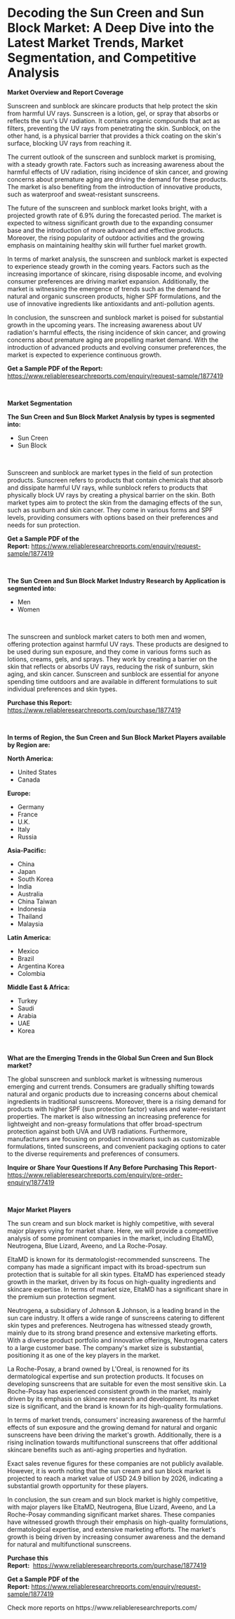 <p><h1>Decoding the Sun Creen and Sun Block Market: A Deep Dive into the Latest Market Trends, Market Segmentation, and Competitive Analysis</h1></p><p><strong>Market Overview and Report Coverage</strong></p>
<p><p>Sunscreen and sunblock are skincare products that help protect the skin from harmful UV rays. Sunscreen is a lotion, gel, or spray that absorbs or reflects the sun's UV radiation. It contains organic compounds that act as filters, preventing the UV rays from penetrating the skin. Sunblock, on the other hand, is a physical barrier that provides a thick coating on the skin's surface, blocking UV rays from reaching it.</p><p>The current outlook of the sunscreen and sunblock market is promising, with a steady growth rate. Factors such as increasing awareness about the harmful effects of UV radiation, rising incidence of skin cancer, and growing concerns about premature aging are driving the demand for these products. The market is also benefiting from the introduction of innovative products, such as waterproof and sweat-resistant sunscreens.</p><p>The future of the sunscreen and sunblock market looks bright, with a projected growth rate of 6.9% during the forecasted period. The market is expected to witness significant growth due to the expanding consumer base and the introduction of more advanced and effective products. Moreover, the rising popularity of outdoor activities and the growing emphasis on maintaining healthy skin will further fuel market growth.</p><p>In terms of market analysis, the sunscreen and sunblock market is expected to experience steady growth in the coming years. Factors such as the increasing importance of skincare, rising disposable income, and evolving consumer preferences are driving market expansion. Additionally, the market is witnessing the emergence of trends such as the demand for natural and organic sunscreen products, higher SPF formulations, and the use of innovative ingredients like antioxidants and anti-pollution agents.</p><p>In conclusion, the sunscreen and sunblock market is poised for substantial growth in the upcoming years. The increasing awareness about UV radiation's harmful effects, the rising incidence of skin cancer, and growing concerns about premature aging are propelling market demand. With the introduction of advanced products and evolving consumer preferences, the market is expected to experience continuous growth.</p></p>
<p><strong>Get a Sample PDF of the Report:</strong> <a href="https://www.reliableresearchreports.com/enquiry/request-sample/1877419">https://www.reliableresearchreports.com/enquiry/request-sample/1877419</a></p>
<p>&nbsp;</p>
<p><strong>Market Segmentation</strong></p>
<p><strong>The Sun Creen and Sun Block Market Analysis by types is segmented into:</strong></p>
<p><ul><li>Sun Creen</li><li>Sun Block</li></ul></p>
<p>&nbsp;</p>
<p><p>Sunscreen and sunblock are market types in the field of sun protection products. Sunscreen refers to products that contain chemicals that absorb and dissipate harmful UV rays, while sunblock refers to products that physically block UV rays by creating a physical barrier on the skin. Both market types aim to protect the skin from the damaging effects of the sun, such as sunburn and skin cancer. They come in various forms and SPF levels, providing consumers with options based on their preferences and needs for sun protection.</p></p>
<p><strong>Get a Sample PDF of the Report:</strong>&nbsp;<a href="https://www.reliableresearchreports.com/enquiry/request-sample/1877419">https://www.reliableresearchreports.com/enquiry/request-sample/1877419</a></p>
<p>&nbsp;</p>
<p><strong>The Sun Creen and Sun Block Market Industry Research by Application is segmented into:</strong></p>
<p><ul><li>Men</li><li>Women</li></ul></p>
<p>&nbsp;</p>
<p><p>The sunscreen and sunblock market caters to both men and women, offering protection against harmful UV rays. These products are designed to be used during sun exposure, and they come in various forms such as lotions, creams, gels, and sprays. They work by creating a barrier on the skin that reflects or absorbs UV rays, reducing the risk of sunburn, skin aging, and skin cancer. Sunscreen and sunblock are essential for anyone spending time outdoors and are available in different formulations to suit individual preferences and skin types.</p></p>
<p><strong>Purchase this Report:</strong>&nbsp; <a href="https://www.reliableresearchreports.com/purchase/1877419">https://www.reliableresearchreports.com/purchase/1877419</a></p>
<p>&nbsp;</p>
<p><strong>In terms of Region, the Sun Creen and Sun Block Market Players available by Region are:</strong></p>
<p>
    <p> <strong> North America: </strong>
        <ul>
            <li>United States</li>
            <li>Canada</li>
        </ul>
        </p> 
    <p> <strong> Europe: </strong>
        <ul>
            <li>Germany</li>
            <li>France</li>
            <li>U.K.</li>
            <li>Italy</li>
            <li>Russia</li>
        </ul>
        </p> 
    <p> <strong> Asia-Pacific: </strong>
        <ul>
            <li>China</li>
            <li>Japan</li>
            <li>South Korea</li>
            <li>India</li>
            <li>Australia</li>
            <li>China Taiwan</li>
            <li>Indonesia</li>
            <li>Thailand</li>
            <li>Malaysia</li>
        </ul>
        </p> 
    <p> <strong> Latin America: </strong>
        <ul>
            <li>Mexico</li>
            <li>Brazil</li>
            <li>Argentina Korea</li>
            <li>Colombia</li>
        </ul>
        </p> 
    <p> <strong> Middle East & Africa: </strong>
        <ul>
            <li>Turkey</li>
            <li>Saudi</li>
            <li>Arabia</li>
            <li>UAE</li>
            <li>Korea</li>
        </ul>
    </p>
    </p>
<p>&nbsp;</p>
<p><strong>What are the Emerging Trends in the Global Sun Creen and Sun Block market?</strong></p>
<p><p>The global sunscreen and sunblock market is witnessing numerous emerging and current trends. Consumers are gradually shifting towards natural and organic products due to increasing concerns about chemical ingredients in traditional sunscreens. Moreover, there is a rising demand for products with higher SPF (sun protection factor) values and water-resistant properties. The market is also witnessing an increasing preference for lightweight and non-greasy formulations that offer broad-spectrum protection against both UVA and UVB radiations. Furthermore, manufacturers are focusing on product innovations such as customizable formulations, tinted sunscreens, and convenient packaging options to cater to the diverse requirements and preferences of consumers.</p></p>
<p><strong>Inquire or Share Your Questions If Any Before Purchasing This Report</strong>- <a href="https://www.reliableresearchreports.com/enquiry/pre-order-enquiry/1877419">https://www.reliableresearchreports.com/enquiry/pre-order-enquiry/1877419</a></p>
<p>&nbsp;</p>
<p><strong>Major Market Players</strong></p>
<p><p>The sun cream and sun block market is highly competitive, with several major players vying for market share. Here, we will provide a competitive analysis of some prominent companies in the market, including EltaMD, Neutrogena, Blue Lizard, Aveeno, and La Roche-Posay.</p><p>EltaMD is known for its dermatologist-recommended sunscreens. The company has made a significant impact with its broad-spectrum sun protection that is suitable for all skin types. EltaMD has experienced steady growth in the market, driven by its focus on high-quality ingredients and skincare expertise. In terms of market size, EltaMD has a significant share in the premium sun protection segment.</p><p>Neutrogena, a subsidiary of Johnson & Johnson, is a leading brand in the sun care industry. It offers a wide range of sunscreens catering to different skin types and preferences. Neutrogena has witnessed steady growth, mainly due to its strong brand presence and extensive marketing efforts. With a diverse product portfolio and innovative offerings, Neutrogena caters to a large customer base. The company's market size is substantial, positioning it as one of the key players in the market.</p><p>La Roche-Posay, a brand owned by L'Oreal, is renowned for its dermatological expertise and sun protection products. It focuses on developing sunscreens that are suitable for even the most sensitive skin. La Roche-Posay has experienced consistent growth in the market, mainly driven by its emphasis on skincare research and development. Its market size is significant, and the brand is known for its high-quality formulations.</p><p>In terms of market trends, consumers' increasing awareness of the harmful effects of sun exposure and the growing demand for natural and organic sunscreens have been driving the market's growth. Additionally, there is a rising inclination towards multifunctional sunscreens that offer additional skincare benefits such as anti-aging properties and hydration.</p><p>Exact sales revenue figures for these companies are not publicly available. However, it is worth noting that the sun cream and sun block market is projected to reach a market value of USD 24.9 billion by 2026, indicating a substantial growth opportunity for these players.</p><p>In conclusion, the sun cream and sun block market is highly competitive, with major players like EltaMD, Neutrogena, Blue Lizard, Aveeno, and La Roche-Posay commanding significant market shares. These companies have witnessed growth through their emphasis on high-quality formulations, dermatological expertise, and extensive marketing efforts. The market's growth is being driven by increasing consumer awareness and the demand for natural and multifunctional sunscreens.</p></p>
<p><strong>Purchase this Report:</strong>&nbsp;&nbsp;<a href="https://www.reliableresearchreports.com/purchase/1877419">https://www.reliableresearchreports.com/purchase/1877419</a></p>
<p></p>
<p><strong>Get a Sample PDF of the Report:</strong>&nbsp;<a href="https://www.reliableresearchreports.com/enquiry/request-sample/1877419">https://www.reliableresearchreports.com/enquiry/request-sample/1877419</a></p>
<p>Check more reports on https://www.reliableresearchreports.com/</p>